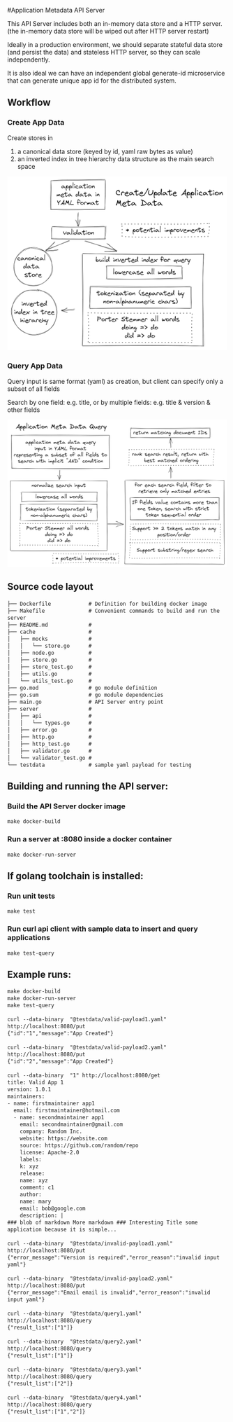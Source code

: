 #Application Metadata API Server

This API Server includes both an in-memory data store and a HTTP server. (the in-memory data store will be wiped out after HTTP server restart)

Ideally in a production environment, we should separate stateful data store (and persist the data) and stateless HTTP server, so they can scale independently.

It is also ideal we can have an independent global generate-id microservice that can generate unique app id for the distributed system.

## Workflow

### Create App Data

Create stores in
1. a canonical data store (keyed by id, yaml raw bytes as value)
2. an inverted index in tree hierarchy data structure as the main search space


![Create app data](docs/apiserver_insert.png)

### Query App Data

Query input is same format (yaml) as creation, but client can specify
only a subset of all fields 

Search by one field: e.g. title, or by multiple fields: e.g. title & version & other fields


![Query app data](docs/apiserver_query.png)

## Source code layout
    ├── Dockerfile            # Definition for building docker image
    ├── Makefile              # Convenient commands to build and run the server
    ├── README.md             # 
    ├── cache                 # 
    │   ├── mocks             # 
    │   │   └── store.go      # 
    │   ├── node.go           # 
    │   ├── store.go          #
    │   ├── store_test.go     #
    │   ├── utils.go          #
    │   └── utils_test.go     #
    ├── go.mod                # go module definition
    ├── go.sum                # go module dependencies
    ├── main.go               # API Server entry point
    ├── server                #
    │   ├── api               #
    │   │   └── types.go      # 
    │   ├── error.go          #
    │   ├── http.go           #
    │   ├── http_test.go      #
    │   ├── validator.go      #
    │   └── validator_test.go #
    └── testdata              # sample yaml payload for testing

## Building and running the API server:
### Build the API Server docker image
    make docker-build

### Run a server at :8080 inside a docker container
    make docker-run-server

## If golang toolchain is installed:

### Run unit tests
    make test

### Run curl api client with sample data to insert and query applications
    make test-query

## Example runs:
    make docker-build
    make docker-run-server
    make test-query

    curl --data-binary  "@testdata/valid-payload1.yaml" http://localhost:8080/put
    {"id":"1","message":"App Created"}

    curl --data-binary  "@testdata/valid-payload2.yaml" http://localhost:8080/put
    {"id":"2","message":"App Created"}

    curl --data-binary  "1" http://localhost:8080/get
    title: Valid App 1
    version: 1.0.1
    maintainers:
    - name: firstmaintainer app1
      email: firstmaintainer@hotmail.com
      - name: secondmaintainer app1
        email: secondmaintainer@gmail.com
        company: Random Inc.
        website: https://website.com
        source: https://github.com/random/repo
        license: Apache-2.0
        labels:
        k: xyz
        release:
        name: xyz
        comment: c1
        author:
        name: mary
        email: bob@google.com
        description: |
    ### blob of markdown More markdown ### Interesting Title some application because it is simple...

    curl --data-binary  "@testdata/invalid-payload1.yaml" http://localhost:8080/put
    {"error_message":"Version is required","error_reason":"invalid input yaml"}

    curl --data-binary  "@testdata/invalid-payload2.yaml" http://localhost:8080/put
    {"error_message":"Email email is invalid","error_reason":"invalid input yaml"}

    curl --data-binary  "@testdata/query1.yaml" 		http://localhost:8080/query
    {"result_list":["1"]}

    curl --data-binary  "@testdata/query2.yaml"			http://localhost:8080/query
    {"result_list":["1"]}

    curl --data-binary  "@testdata/query3.yaml" 		http://localhost:8080/query
    {"result_list":["2"]}

    curl --data-binary  "@testdata/query4.yaml" 		http://localhost:8080/query
    {"result_list":["1","2"]}
